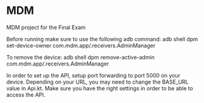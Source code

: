 # MDM
MDM project for the Final Exam

Before running make sure to use the following adb command:
adb shell dpm set-device-owner com.mdm.app/.receivers.AdminManager

To remove the device:
adb shell dpm remove-active-admin com.mdm.app/.receivers.AdminManager

In order to set up the API, setup port forwarding to port 5000 on your device.
Depending on your URL, you may need to change the BASE_URL value in Api.kt. 
Make sure you have the right settings in order to be able to access the API.